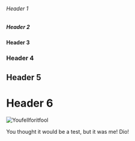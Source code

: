 ###### Header 1

##### Header 2

#### Header 3

### Header 4

## Header 5

# Header 6

![Youfellforitfool](https://encrypted-tbn0.gstatic.com/images?q=tbn:ANd9GcQgx0wF0K5o8ZORXLgc7IEfBFOfiZr_TJGhfhU7HpsWs7eCHLEs)

You thought it would be a test, but it was me! Dio!
